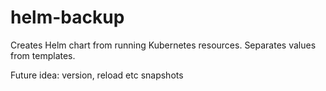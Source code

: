 # helm-backup

Creates Helm chart from running Kubernetes resources.
Separates values from templates.

Future idea: version, reload etc snapshots
